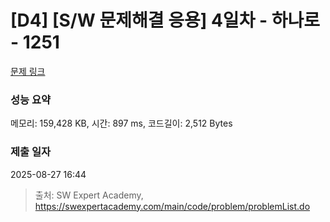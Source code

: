 # [D4] [S/W 문제해결 응용] 4일차 - 하나로 - 1251 

[문제 링크](https://swexpertacademy.com/main/code/problem/problemDetail.do?contestProbId=AV15StKqAQkCFAYD) 

### 성능 요약

메모리: 159,428 KB, 시간: 897 ms, 코드길이: 2,512 Bytes

### 제출 일자

2025-08-27 16:44



> 출처: SW Expert Academy, https://swexpertacademy.com/main/code/problem/problemList.do